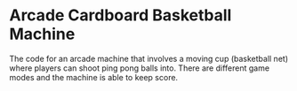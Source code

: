 # Arcade Cardboard Basketball Machine
The code for an arcade machine that involves a moving cup (basketball net) where players can shoot ping pong balls into. There are different game modes and the machine is able to keep score.
